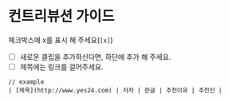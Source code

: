 # 컨트리뷰션 가이드

체크박스에 x를 표시 해 주세요(`[x]`)
- [ ] 새로운 클립을 추가하신다면, 하단에 추가 해 주세요.
- [ ] 제목에는 링크를 걸어주세요.

```
// example
| [제목](http://www.yes24.com) | 저자 | 한글 | 추천이유 | 추천인 |
```
